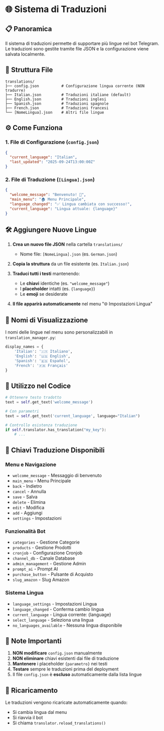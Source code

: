 # 🌐 Sistema di Traduzioni

## 📋 Panoramica

Il sistema di traduzioni permette di supportare più lingue nel bot Telegram. Le traduzioni sono gestite tramite file JSON e la configurazione viene salvata localmente.

## 📁 Struttura File

```
translations/
├── config.json          # Configurazione lingua corrente (NON tradurre)
├── Italian.json         # Traduzioni italiane (default)
├── English.json         # Traduzioni inglesi
├── Spanish.json         # Traduzioni spagnole
├── French.json          # Traduzioni francesi
└── [NomeLingua].json    # Altri file lingue
```

## ⚙️ Come Funziona

### 1. **File di Configurazione** (`config.json`)
```json
{
  "current_language": "Italian",
  "last_updated": "2025-09-24T13:00:00Z"
}
```

### 2. **File di Traduzione** (`[Lingua].json`)
```json
{
  "welcome_message": "Benvenuto! 👋",
  "main_menu": "🏠 Menu Principale",
  "language_changed": "✅ Lingua cambiata con successo!",
  "current_language": "Lingua attuale: {language}"
}
```

## 🛠️ Aggiungere Nuove Lingue

1. **Crea un nuovo file JSON** nella cartella `translations/`
   - Nome file: `[NomeLingua].json` (es. `German.json`)
   
2. **Copia la struttura** da un file esistente (es. `Italian.json`)

3. **Traduci tutti i testi** mantenendo:
   - Le **chiavi** identiche (es. `"welcome_message"`)
   - I **placeholder** intatti (es. `{language}`)
   - Le **emoji** se desiderate

4. **Il file apparirà automaticamente** nel menu "🌐 Impostazioni Lingua"

## 🎨 Nomi di Visualizzazione

I nomi delle lingue nel menu sono personalizzabili in `translation_manager.py`:

```python
display_names = {
    'Italian': '🇮🇹 Italiano',
    'English': '🇺🇸 English', 
    'Spanish': '🇪🇸 Español',
    'French': '🇫🇷 Français'
}
```

## 🔧 Utilizzo nel Codice

```python
# Ottenere testo tradotto
text = self.get_text('welcome_message')

# Con parametri
text = self.get_text('current_language', language="Italian")

# Controllo esistenza traduzione
if self.translator.has_translation("my_key"):
    # ...
```

## 📝 Chiavi Traduzione Disponibili

### Menu e Navigazione
- `welcome_message` - Messaggio di benvenuto
- `main_menu` - Menu Principale
- `back` - Indietro
- `cancel` - Annulla
- `save` - Salva
- `delete` - Elimina
- `edit` - Modifica
- `add` - Aggiungi
- `settings` - Impostazioni

### Funzionalità Bot
- `categories` - Gestione Categorie
- `products` - Gestione Prodotti
- `cronjob` - Configurazione Cronjob
- `channel_db` - Canale Database
- `admin_management` - Gestione Admin
- `prompt_ai` - Prompt AI
- `purchase_button` - Pulsante di Acquisto
- `slug_amazon` - Slug Amazon

### Sistema Lingua
- `language_settings` - Impostazioni Lingua
- `language_changed` - Conferma cambio lingua
- `current_language` - Lingua corrente: {language}
- `select_language` - Seleziona una lingua
- `no_languages_available` - Nessuna lingua disponibile

## 🚨 Note Importanti

1. **NON modificare** `config.json` manualmente
2. **NON eliminare** chiavi esistenti dai file di traduzione
3. **Mantenere** i placeholder `{parametro}` nei testi
4. **Testare** sempre le traduzioni prima del deployment
5. Il file `config.json` è **escluso** automaticamente dalla lista lingue

## 🔄 Ricaricamento

Le traduzioni vengono ricaricate automaticamente quando:
- Si cambia lingua dal menu
- Si riavvia il bot
- Si chiama `translator.reload_translations()`
